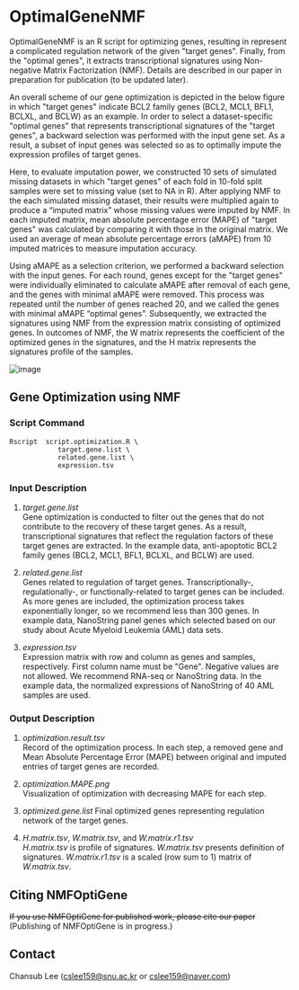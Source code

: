 # OptimalGeneNMF

OptimalGeneNMF is an R script for optimizing genes, resulting in represent a complicated regulation network of the given "target genes". Finally, from the "optimal genes", it extracts transcriptional signatures using Non-negative Matrix Factorization (NMF). Details are described  in our paper in preparation for publication (to be updated later).

An overall scheme of our gene optimization is depicted in the below figure in which "target genes" indicate BCL2 family genes (BCL2, MCL1, BFL1, BCLXL, and BCLW) as an example. In order to select a dataset-specific "optimal genes" that represents transcriptional signatures of the "target genes", a backward selection was performed with the input gene set. As a result, a subset of input genes was selected so as to optimally impute the expression profiles of target genes. 

Here, to evaluate imputation power, we constructed 10 sets of simulated missing datasets in which "target genes" of each fold in 10-fold split samples were set to missing value (set to NA in R). After applying NMF to the each simulated missing dataset, their results were multiplied again to produce a “imputed matrix” whose missing values were imputed by NMF. In each imputed matrix, mean absolute percentage error (MAPE) of "target genes" was calculated by comparing it with those in the original matrix. We used an average of mean absolute percentage errors (aMAPE) from 10 imputed matrices to measure imputation accuracy.

Using aMAPE as a selection criterion, we performed a backward selection with the input genes. For each round, genes except for the "target genes" were individually eliminated to calculate aMAPE after removal of each gene, and the genes with minimal aMAPE were removed. This process was repeated until the number of genes reached 20, and we called the genes with minimal aMAPE “optimal genes”. Subsequently, we extracted the signatures using NMF from the expression matrix consisting of optimized genes. In outcomes of NMF, the W matrix represents the coefficient of the optimized genes in the signatures, and the H matrix represents the signatures profile of the samples.


![image](https://user-images.githubusercontent.com/70630535/177025236-b5a930f6-6832-4f08-bb00-ebf579c48063.png)




## Gene Optimization using NMF

### Script Command
```       
Rscript  script.optimization.R \
            target.gene.list \
            related.gene.list \
            expression.tsv 

```
      
### Input Description
1. *target.gene.list*   
Gene optimization is conducted to filter out the genes that do not contribute to the recovery of these target genes. As a result, transcriptional signatures that reflect the regulation factors of these target genes are extracted. In the example data, anti-apoptotic BCL2 family genes (BCL2, MCL1, BFL1,  BCLXL, and BCLW) are used. 

2. *related.gene.list*   
Genes related to regulation of target genes. Transcriptionally-, regulationally-, or functionally-related to target genes can be included. As more genes are included, the optimization process takes exponentially longer, so we recommend less than 300 genes. In example data, NanoString panel genes which selected based on our study about Acute Myeloid Leukemia (AML) data sets.

3. *expression.tsv*   
Expression matrix with row and column as genes and samples, respectively. First column name must be "Gene". Negative values are not allowed. We recommend RNA-seq or NanoString data. In the example data, the normalized expressions of NanoString of 40 AML samples are used.

### Output Description
1. *optimization.result.tsv*   
Record of the optimization process. In each step, a removed gene and Mean Absolute Percentage Error (MAPE) between original and imputed entries of target genes are recorded.

2. *optimization.MAPE.png*   
Visualization of optimization with decreasing MAPE for each step.

3. *optimized.gene.list*
Final optimized genes representing regulation network of the target genes.

4. *H.matrix.tsv*, *W.matrix.tsv*, and *W.matrix.r1.tsv*   
*H.matrix.tsv* is profile of signatures. *W.matrix.tsv* presents definition of signatures. *W.matrix.r1.tsv* is a scaled (row sum to 1) matrix of *W.matrix.tsv*.



## Citing NMFOptiGene
~~If you use NMFOptiGene for published work, please cite our paper~~   
(Publishing of NMFOptiGene is in progress.)

## Contact
Chansub Lee (cslee159@snu.ac.kr or cslee159@naver.com)





